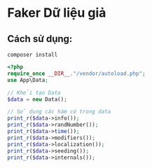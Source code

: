# Faker Dữ liệu giả

## Cách sử dụng:
`composer install`

```php
<?php
require_once __DIR__."/vendor/autoload.php";
use App\Data;

// Khởi tạo Data
$data = new Data();

// Sử dụng các hàm có trong data
print_r($data->info());
print_r($data->randNumber());
print_r($data->time());
print_r($data->modifiers());
print_r($data->localization());
print_r($data->seeding());
print_r($data->internals());
```